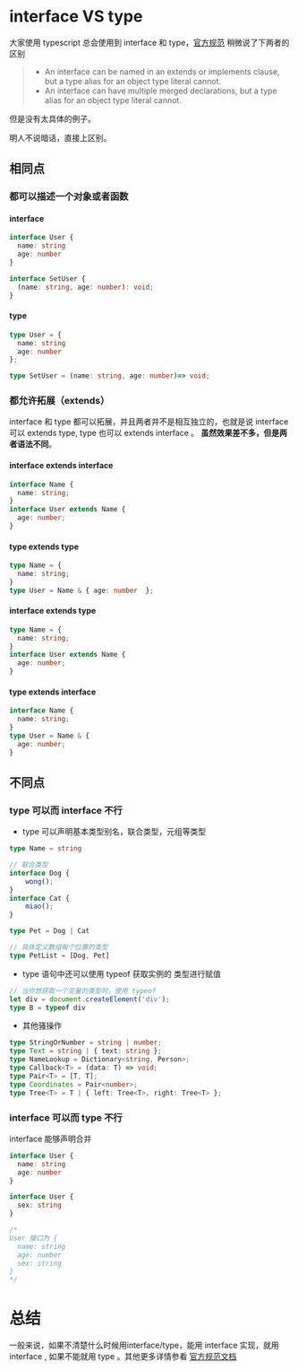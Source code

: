  
# interface VS type

大家使用 typescript 总会使用到 interface 和 type，[官方规范](https://github.com/Microsoft/TypeScript/blob/master/doc/spec.md) 稍微说了下两者的区别

> *   An interface can be named in an extends or implements clause, but a type alias for an object type literal cannot.
> *   An interface can have multiple merged declarations, but a type alias for an object type literal cannot.

但是没有太具体的例子。

明人不说暗话，直接上区别。

## 相同点

### 都可以描述一个对象或者函数

#### interface

```typescript 
interface User {
  name: string
  age: number
}

interface SetUser {
  (name: string, age: number): void;
}
``` 
#### type

```typescript 
type User = {
  name: string
  age: number
};

type SetUser = (name: string, age: number)=> void;
``` 
### 都允许拓展（extends）

interface 和 type 都可以拓展，并且两者并不是相互独立的，也就是说 interface 可以 extends type, type 也可以 extends interface 。 **虽然效果差不多，但是两者语法不同**。

#### interface extends interface

```typescript 
interface Name { 
  name: string; 
}
interface User extends Name { 
  age: number; 
}
``` 
#### type extends type

```typescript 
type Name = { 
  name: string; 
}
type User = Name & { age: number  };
``` 
#### interface extends type

```typescript 
type Name = { 
  name: string; 
}
interface User extends Name { 
  age: number; 
}
``` 
#### type extends interface

```typescript 
interface Name { 
  name: string; 
}
type User = Name & { 
  age: number; 
}
``` 
## 不同点

### type 可以而 interface 不行

*   type 可以声明基本类型别名，联合类型，元组等类型

```typescript
type Name = string

// 联合类型
interface Dog {
    wong();
}
interface Cat {
    miao();
}

type Pet = Dog | Cat

// 具体定义数组每个位置的类型
type PetList = [Dog, Pet]

``` 

*   type 语句中还可以使用 typeof 获取实例的 类型进行赋值

```typescript 
// 当你想获取一个变量的类型时，使用 typeof
let div = document.createElement('div');
type B = typeof div
``` 

*   其他骚操作

```typescript 
type StringOrNumber = string | number;  
type Text = string | { text: string };  
type NameLookup = Dictionary<string, Person>;  
type Callback<T> = (data: T) => void;  
type Pair<T> = [T, T];  
type Coordinates = Pair<number>;  
type Tree<T> = T | { left: Tree<T>, right: Tree<T> };
``` 
### interface 可以而 type 不行

interface 能够声明合并

```typescript 
interface User {
  name: string
  age: number
}

interface User {
  sex: string
}

/*
User 接口为 {
  name: string
  age: number
  sex: string 
}
*/
``` 
# 总结

一般来说，如果不清楚什么时候用interface/type，能用 interface 实现，就用 interface , 如果不能就用 type 。其他更多详情参看 [官方规范文档](https://github.com/Microsoft/TypeScript/blob/master/doc/spec.md)